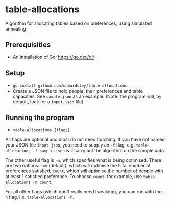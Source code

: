 # table-allocations
Algorithm for allocating tables based on preferences, using simulated annealing

## Prerequisities
- An installation of Go: https://go.dev/dl/

## Setup
- `go install github.com/mhbardsley/table-allocations`
- Create a JSON file to hold people, their preferences and table capacities. See `sample.json` as an example. (Note: the program will, by default, look for a `input.json` file)

## Running the program
- `table-allocations [flags]`

All flags are optional and most do not need touching. If you have not named your JSON file `input.json`, you need to supply an `-f` flag, e.g. `table-allocations -f sample.json` will carry out the algorithm on the sample data.

The other useful flag is `-m`, which specifies what is being optimised. There are two options: `sum` (default), which will optimise the total number of preferences satisfied; `count`, which will optimise the number of people with at least 1 satisfied preference. To choose `count`, for example, use `table-allocations -m count`.

For all other flags (which don't really need tweaking), you can run with the `-h` flag, i.e. `table-allocations -h`.
